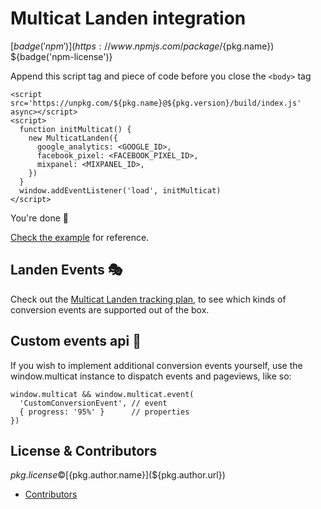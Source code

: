 Multicat Landen integration
==============================

[${badge('npm')}](https://www.npmjs.com/package/${pkg.name}) ${badge('npm-license')} 

Append this script tag and piece of code before you close the `<body>` tag

```
<script src='https://unpkg.com/${pkg.name}@${pkg.version}/build/index.js' async></script>
<script>
  function initMulticat() {
    new MulticatLanden({
      google_analytics: <GOOGLE_ID>,
      facebook_pixel: <FACEBOOK_PIXEL_ID>,
      mixpanel: <MIXPANEL_ID>,
    })
  }
  window.addEventListener('load', initMulticat)
</script>
```

You're done 🎉

[Check the example](https://github.com/cofablab/multicat/blob/master/packages/multicat-landen/example/index.html#L437) for reference.

## Landen Events 🎭

Check out the [Multicat Landen tracking plan](https://github.com/cofablab/multicat/blob/master/packages/multicat-landen/TRACKING_PLAN.md), to see which kinds of conversion events are supported out of the box.

## Custom events api 🛂

If you wish to implement additional conversion events yourself, use the window.multicat instance to dispatch events and pageviews, like so:

```
window.multicat && window.multicat.event(
  'CustomConversionEvent', // event
  { progress: '95%' }      // properties
})
```

## License & Contributors

${pkg.license} © [${pkg.author.name}](${pkg.author.url})

- [Contributors](${pkg.contributors[0].url})
